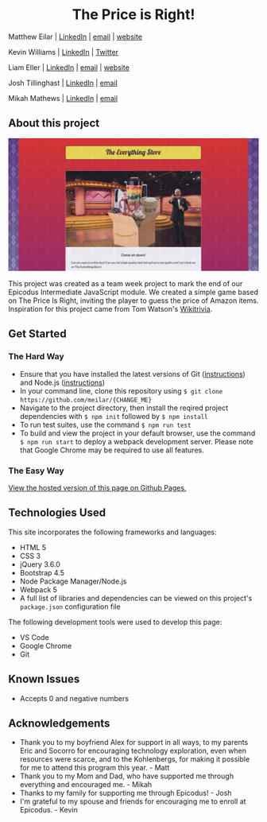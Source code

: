 <h1 align="center">The Price is Right!</h1>

Matthew Eilar | [LinkedIn](https://www.linkedin.com/in/eilar-503/) | [email](mailto:<meilar@gmail.com>) | [website](https://www.mattheweilar.com)   

Kevin Williams | [LinkedIn](https://linkedin.com/in/k9w) | [Twitter](https://twitter.com/k9w)

Liam Eller | [LinkedIn](https://www.linkedin.com/in/liamellerportland/) | [email](mailto:<liamthelastson@gmail.com>) | [website](https://lionturtle99.github.io/my-portfolio/)

Josh Tillinghast | [LinkedIn](https://www.linkedin.com/in/jwtill/) | [email](mailto:<jwtill@icloud.com>) 

Mikah Mathews | [LinkedIn](https://www.linkedin.com/in/mikah-mathews/) | [email](mailto:<mikah@outofband.org>) 


## About this project
![screenshot of project](/everything-screenshot.jpg)

This project was created as a team week project to mark the end of our Epicodus Intermediate JavaScript module. We created a simple game based on The Price Is Right, inviting the player to guess the price of Amazon items. Inspiration for this project came from Tom Watson's [Wikitrivia](https://wikitrivia.tomjwatson.com/). 

## Get Started

### The Hard Way
- Ensure that you have installed the latest versions of Git ([instructions](https://github.com/git-guides/install-git)) and Node.js ([instructions](https://nodejs.org/en/download/))
- In your command line, clone this repository using `$ git clone https://github.com/meilar/{CHANGE_ME}`
- Navigate to the project directory, then install the reqired project dependencies with `$ npm init` followed by `$ npm install` 
- To run test suites, use the command `$ npm run test` 
- To build and view the project in your default browser, use the command `$ npm run start` to deploy a webpack development server. Please note that Google Chrome may be required to use all features. 

### The Easy Way

[View the hosted version of this page on Github Pages.](https://meilar.github.io/bob-barkers)

## Technologies Used

This site incorporates the following frameworks and languages:

- HTML 5
- CSS 3
- jQuery 3.6.0
- Bootstrap 4.5
- Node Package Manager/Node.js
- Webpack 5
- A full list of libraries and dependencies can be viewed on this project's `package.json` configuration file

The following development tools were used to develop this page:

- VS Code
- Google Chrome
- Git


## Known Issues
* Accepts 0 and negative numbers

## Acknowledgements
- Thank you to my boyfriend Alex for support in all ways, to my parents Eric and Socorro for encouraging technology exploration, even when resources were scarce, and to the Kohlenbergs, for making it possible for me to attend this program this year. - Matt
- Thank you to my Mom and Dad, who have supported me through everything and encouraged me. - Mikah
- Thanks to my family for supporting me through Epicodus! - Josh
- I'm grateful to my spouse and friends for encouraging me to enroll at Epicodus. - Kevin



